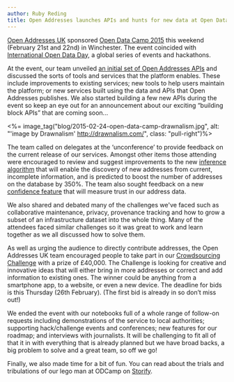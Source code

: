 ```yaml
---
author: Ruby Reding
title: Open Addresses launches APIs and hunts for new data at Open Data Camp
---
```


[Open Addresses UK](https://openaddressesuk.org/) sponsored [Open Data Camp 2015](http://odcamp.org.uk/) this weekend (February 21st and 22nd) in Winchester. The event coincided with [International Open Data Day](http://opendataday.org/), a global series of events and hackathons. 

At the event, our team unveiled [an initial set of Open Addresses APIs](/about/apidocu) and discussed the sorts of tools and services that the platform enables. These include  improvements to existing services; new tools to help users maintain the platform; or new services built using the data and APIs that Open Addresses publishes. We also started building a few new APIs during the event so keep an eye out for an announcement about our exciting “building block APIs” that are coming soon...

<%= image_tag("blog/2015-02-24-open-data-camp-drawnalism.jpg", alt: "'image by Drawnalism' http://drawnalism.com/", class: "pull-right")%>

The team called on delegates at the ‘unconference’ to provide feedback on the current release of our services. Amongst other items those attending were encouraged to review and suggest improvements to the new [inference algorithm](https://github.com/theodi/shared/issues/504#issuecomment-72818881) that will enable the discovery of new addresses from current, incomplete information, and is predicted to boost the number of addresses on the database by 350%. The team also sought feedback on a new [confidence feature](https://alpha.openaddressesuk.org/blog/2015/02/20/confidence) that will measure trust in our address data.

We also shared and debated many of the challenges we've faced such as collaborative maintenance, privacy, provenance tracking and how to grow a subset of an infrastructure dataset into the whole thing. Many of the attendees faced similar challenges so it was great to work and learn together as we all discussed how to solve them.

As well as urging the audience to directly contribute addresses, the Open Addresses UK team encouraged people to take part in our [Crowdsourcing Challenge](https://alpha.openaddressesuk.org/blog/2015/01/22/crowdsourcing-challenge) with a prize of £40,000. The Challenge is looking for creative and innovative ideas that will either bring in more addresses or correct and add information to existing ones. The winner could be anything from a smartphone app, to a website, or even a new device. The deadline for bids is this Thursday (26th February). (The first bid is already in so don’t miss out!)

We ended the event with our notebooks full of a whole range of follow-on requests including demonstrations of the service to local authorities; supporting hack/challenge events and conferences; new features for our roadmap; and interviews with journalists. It will be challenging to fit all of that it in with everything that is already planned but we have broad backs, a big problem to solve and a great team, so off we go!

Finally, we also made time for a bit of fun. You can read about the trials and tribulations of our lego man at ODCamp on [Storify](https://storify.com/openaddressesuk/the-journey-of-an-open-addresses-legoman).

